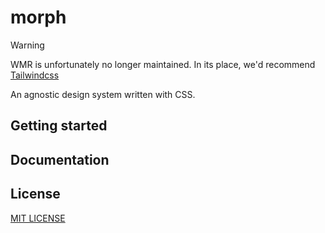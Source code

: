 # morph
> [!WARNING]
> WMR is unfortunately no longer maintained. In its place, we'd recommend [Tailwindcss](https://taiwlindcss.com)

An agnostic design system written with CSS.

## Getting started

## Documentation

## License
[MIT LICENSE](./LICENSE)
